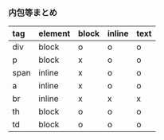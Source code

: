 ### 内包等まとめ
tag  | element | block | inline | text
:--  | :--     | :--   | :--    | :-- 
div  | block   | o     | o      | o   
p    | block   | x     | o      | o   
span | inline  | x     | o      | o   
a    | inline  | x     | o      | o   
br   | inline  | x     | x      | x   
th   | block   | o     | o      | o   
td   | block   | o     | o      | o   
